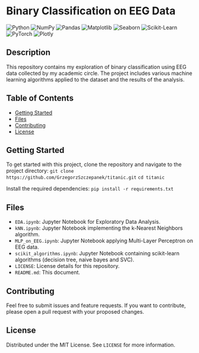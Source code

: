 # Binary Classification on EEG Data

![Python](https://img.shields.io/badge/-Python-black?style=for-the-badge&logo=python&logoColor=white)
![NumPy](https://img.shields.io/badge/-NumPy-black?style=for-the-badge&logo=numpy&logoColor=white)
![Pandas](https://img.shields.io/badge/-Pandas-black?style=for-the-badge&logo=pandas&logoColor=white)
![Matplotlib](https://img.shields.io/badge/-Matplotlib-black?style=for-the-badge&logo=matplotlib&logoColor=white)
![Seaborn](https://img.shields.io/badge/-Seaborn-black?style=for-the-badge&logo=seaborn&logoColor=white)
![Scikit-Learn](https://img.shields.io/badge/-Scikit--Learn-black?style=for-the-badge&logo=scikit-learn&logoColor=white)
![PyTorch](https://img.shields.io/badge/-PyTorch-black?style=for-the-badge&logo=pytorch&logoColor=white)
![Plotly](https://img.shields.io/badge/-Plotly-black?style=for-the-badge&logo=plotly&logoColor=white)


## Description

This repository contains my exploration of binary classification using EEG data collected by my academic circle. The project includes various machine learning algorithms applied to the dataset and the results of the analysis.

## Table of Contents

- [Getting Started](#getting-started)
- [Files](#files)
- [Contributing](#contributing)
- [License](#license)

## Getting Started

To get started with this project, clone the repository and navigate to the project directory:
`git clone https://github.com/GrzegorzSzczepanek/titanic.git`
`cd titanic`

Install the required dependencies:
`pip install -r requirements.txt`

## Files

- `EDA.ipynb`: Jupyter Notebook for Exploratory Data Analysis.
- `kNN.ipynb`: Jupyter Notebook implementing the k-Nearest Neighbors algorithm.
- `MLP_on_EEG.ipynb`: Jupyter Notebook applying Multi-Layer Perceptron on EEG data.
- `scikit_algorithms.ipynb`: Jupyter Notebook containing scikit-learn algorithms (decision tree, naive bayes and SVC).
- `LICENSE`: License details for this repository.
- `README.md`: This document.

## Contributing

Feel free to submit issues and feature requests. If you want to contribute, please open a pull request with your proposed changes.

## License

Distributed under the MIT License. See `LICENSE` for more information.
